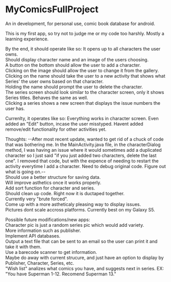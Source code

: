 # MyComicsFullProject
An in development, for personal use, comic book database for android.

This is my first app, so try not to judge me or my code too harshly.  Mostly a learning experience.

By the end, it should operate like so:
It opens up to all characters the user owns.  
Should display character name and an image of the users choosing.  
A button on the bottom should allow the user to add a character.  
Clicking on the image should allow the user to change it from the gallery.  
Clicking on the name should take the user to a new activity that shows what Series' the user owns based on that character.  
Holding the name should prompt the user to delete the character.  
The series screen should look similar to the character screen, only it shows Series titles.  Behaves the same as well.  
Clicking a series shows a new screen that displays the issue numbers the user has.

Currenlty, it operates like so:
Everything works in character screen. Even added an "Edit" button, incase the user misstyped. Havent added remove/edit functionality for
other activities yet.

Thoughts:
--After most recent update, wanted to get rid of a chuck of code that was bothering me.  In the 
MainActivity.java file, in the characterDialog method, I was having an issue where it would sometimes add a duplicated
character so I just said "if you just added two characters, delete the last one".  I removed that code, but with the expence of
needing to restart the activity everytime I add a character. Need to debug original code. Figure out what is going on.--    
Should use a better structure for saving data.  
Will improve asthetics once it works properly.  
Add sort function for character and series.  
Should clean up code.  Right now it is ductaped together.  
Currently very "brute forced".  
Come up with a more astheticaly pleasing way to display issues.  
Pictures dont scale accross platforms. Currently best on my Galaxy S5.  

Possible future modifications/new apps:  
Character pic is just a random series pic which would add variety.  
More information such as publisher.  
Implement API databases.  
Output a text file that can be sent to an email so the user can print it and take it with them.  
Use a barecode scanner to get information.  
Maybe do away with current strucure, and just have an option to display by Publisher, Character, Series, etc.  
"Wish list" analizes what comics you have, and suggests next in series. EX: "You have Superman 1-12. Recomend Superman 13."  
